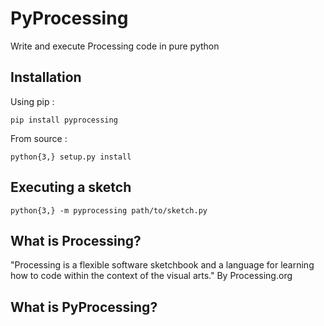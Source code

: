 # PyProcessing

Write and execute Processing code in pure python

## Installation

Using pip :

`pip install pyprocessing`

From source :

`python{3,} setup.py install`

## Executing a sketch

`python{3,} -m pyprocessing path/to/sketch.py`


## What is Processing?

"Processing is a flexible software sketchbook and a language for learning how to code within the context of the visual arts." By Processing.org

## What is PyProcessing?
